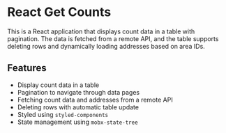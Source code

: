 # React Get Counts

This is a React application that displays count data in a table with pagination. The data is fetched from a remote API, and the table supports deleting rows and dynamically loading addresses based on area IDs.

## Features

- Display count data in a table
- Pagination to navigate through data pages
- Fetching count data and addresses from a remote API
- Deleting rows with automatic table update
- Styled using `styled-components`
- State management using `mobx-state-tree`
